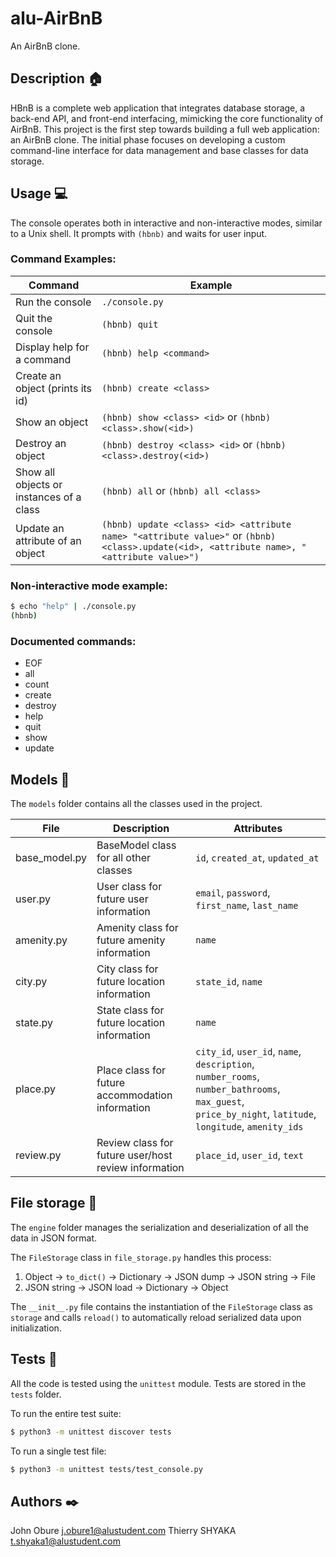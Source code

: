 # alu-AirBnB
An AirBnB clone.

## Description 🏠
HBnB is a complete web application that integrates database storage, a back-end API, and front-end interfacing, mimicking the core functionality of AirBnB. This project is the first step towards building a full web application: an AirBnB clone. The initial phase focuses on developing a custom command-line interface for data management and base classes for data storage.

## Usage 💻
The console operates both in interactive and non-interactive modes, similar to a Unix shell. It prompts with `(hbnb)` and waits for user input.

### Command Examples:
| Command | Example |
|---------|---------|
| Run the console | `./console.py` |
| Quit the console | `(hbnb) quit` |
| Display help for a command | `(hbnb) help <command>` |
| Create an object (prints its id) | `(hbnb) create <class>` |
| Show an object | `(hbnb) show <class> <id>` or `(hbnb) <class>.show(<id>)` |
| Destroy an object | `(hbnb) destroy <class> <id>` or `(hbnb) <class>.destroy(<id>)` |
| Show all objects or instances of a class | `(hbnb) all` or `(hbnb) all <class>` |
| Update an attribute of an object | `(hbnb) update <class> <id> <attribute name> "<attribute value>"` or `(hbnb) <class>.update(<id>, <attribute name>, "<attribute value>")` |

### Non-interactive mode example:
```bash
$ echo "help" | ./console.py
(hbnb)
```

### Documented commands:
- EOF
- all
- count
- create
- destroy
- help
- quit
- show
- update

## Models 🐧
The `models` folder contains all the classes used in the project.

| File | Description | Attributes |
|------|-------------|------------|
| base_model.py | BaseModel class for all other classes | `id`, `created_at`, `updated_at` |
| user.py | User class for future user information | `email`, `password`, `first_name`, `last_name` |
| amenity.py | Amenity class for future amenity information | `name` |
| city.py | City class for future location information | `state_id`, `name` |
| state.py | State class for future location information | `name` |
| place.py | Place class for future accommodation information | `city_id`, `user_id`, `name`, `description`, `number_rooms`, `number_bathrooms`, `max_guest`, `price_by_night`, `latitude`, `longitude`, `amenity_ids` |
| review.py | Review class for future user/host review information | `place_id`, `user_id`, `text` |

## File storage 🛄
The `engine` folder manages the serialization and deserialization of all the data in JSON format.

The `FileStorage` class in `file_storage.py` handles this process:
1. Object -> `to_dict()` -> Dictionary -> JSON dump -> JSON string -> File
2. JSON string -> JSON load -> Dictionary -> Object

The `__init__.py` file contains the instantiation of the `FileStorage` class as `storage` and calls `reload()` to automatically reload serialized data upon initialization.

## Tests 📏
All the code is tested using the `unittest` module. Tests are stored in the `tests` folder.

To run the entire test suite:
```bash
$ python3 -m unittest discover tests
```

To run a single test file:
```bash
$ python3 -m unittest tests/test_console.py
```

## Authors ✒️

John Obure <j.obure1@alustudent.com>
Thierry SHYAKA <t.shyaka1@alustudent.com>
